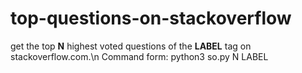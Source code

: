 # top-questions-on-stackoverflow
get the top **N** highest voted questions of the **LABEL** tag on stackoverflow.com.\n
Command form: python3 so.py N LABEL
